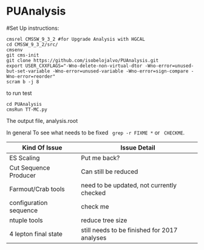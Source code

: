 PUAnalysis
==========


#Set Up instructions:

```
cmsrel CMSSW_9_3_2 #for Upgrade Analysis with HGCAL
cd CMSSW_9_3_2/src/
cmsenv
git cms-init 
git clone https://github.com/isobelojalvo/PUAnalysis.git   
export USER_CXXFLAGS="-Wno-delete-non-virtual-dtor -Wno-error=unused-but-set-variable -Wno-error=unused-variable -Wno-error=sign-compare -Wno-error=reorder"
scram b -j 8
```
to run test

```
cd PUAnalysis
cmsRun TT-MC.py
```
The output file, analysis.root

In general To see what needs to be fixed ``` grep -r FIXME *``` or ``` CHECKME```. 


| Kind Of Issue  | Issue Detail |
| ------------- | ------------- |
| ES Scaling    | Put me back?  |
| Cut Sequence Producer | Can still be reduced |
| Farmout/Crab tools | need to be updated, not currently checked|
| configuration sequence | check me |
| ntuple tools | reduce tree size |
| 4 lepton final state| still needs to be finished for 2017 analyses |

